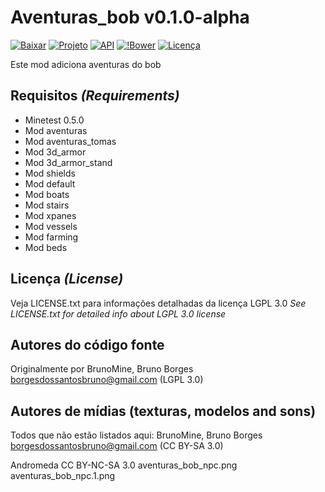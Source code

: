 Aventuras_bob v0.1.0-alpha
======================

[![Baixar](https://img.shields.io/github/tag/BrunoMine/aventuras_bob.svg?style=flat-square&label=release)](https://github.com/BrunoMine/aventuras_bob/archive/master.zip)
[![Projeto](https://img.shields.io/badge/Git-Projeto-green.svg)](https://github.com/BrunoMine/aventuras_bob)
[![API](https://img.shields.io/badge/API-Projeto-green.svg)](https://github.com/BrunoMine/aventuras_bob/blob/master/API.txt)
[![!Bower](https://img.shields.io/badge/Bower-Projeto-green.svg)](https://minetest-bower.herokuapp.com/mods/aventuras_bob)
[![Licença](https://img.shields.io/badge/Licença-LGPL_v3.0-blue.svg)](https://github.com/BrunoMine/aventuras_bob/blob/master/LICENSE.txt)

Este mod adiciona aventuras do bob

## Requisitos _(Requirements)_
* Minetest 0.5.0
* Mod aventuras
* Mod aventuras_tomas
* Mod 3d_armor
* Mod 3d_armor_stand
* Mod shields
* Mod default
* Mod boats
* Mod stairs
* Mod xpanes
* Mod vessels
* Mod farming
* Mod beds

## Licença _(License)_
Veja LICENSE.txt para informações detalhadas da licença LGPL 3.0
_See LICENSE.txt for detailed info about LGPL 3.0 license_

Autores do código fonte
-----------------------
Originalmente por BrunoMine, Bruno Borges <borgesdossantosbruno@gmail.com> (LGPL 3.0)

Autores de mídias (texturas, modelos and sons)
----------------------------------------------
Todos que não estão listados aqui:
BrunoMine, Bruno Borges <borgesdossantosbruno@gmail.com> (CC BY-SA 3.0)

Andromeda CC BY-NC-SA 3.0
	aventuras_bob_npc.png
	aventuras_bob_npc.1.png
